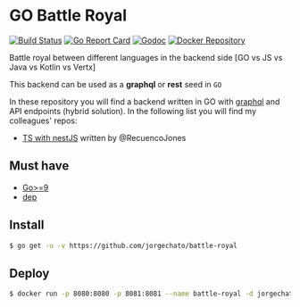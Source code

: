 # GO Battle Royal
[![Build Status](https://travis-ci.com/jorgechato/battle-royal.svg?branch=master)](https://travis-ci.com/jorgechato/battle-royal)
[![Go Report Card](https://goreportcard.com/badge/github.com/jorgechato/battle-royal)](https://goreportcard.com/report/github.com/jorgechato/battle-royal)
[![Godoc](https://img.shields.io/badge/go-documentation-blue.svg)](https://godoc.org/github.com/jorgechato/battle-royal)
[![Docker Repository](https://img.shields.io/badge/docker-image-blue.svg)](https://hub.docker.com/r/jorgechato/battle-royal)

Battle royal between different languages in the backend side [GO vs JS vs Java vs Kotlin vs Vertx]

This backend can be used as a **graphql** or **rest** seed in `GO`

In these repository you will find a backend written in GO with [graphql](https://github.com/graphql-go/graphql) and API endpoints (hybrid solution).
In the following list you will find my colleagues' repos:

- [TS with nestJS](https://github.com/RecuencoJones/nestjs-perf-test) written by @RecuencoJones

## Must have

- [Go>=9](https://golang.org/)
- [dep](https://github.com/golang/dep)

## Install

```bash
$ go get -u -v https://github.com/jorgechato/battle-royal
```

## Deploy

```bash
$ docker run -p 8080:8080 -p 8081:8081 --name battle-royal -d jorgechato/battle-royal
```
